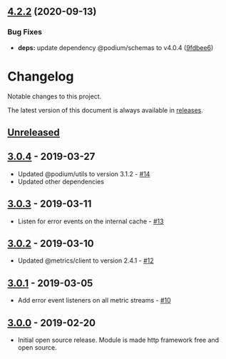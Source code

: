 ## [4.2.2](https://github.com/podium-lib/proxy/compare/v4.2.1...v4.2.2) (2020-09-13)


### Bug Fixes

* **deps:** update dependency @podium/schemas to v4.0.4 ([9fdbee6](https://github.com/podium-lib/proxy/commit/9fdbee6657ce48af72ddbb1987ea8af6340b2164))

# Changelog

Notable changes to this project.

The latest version of this document is always available in [releases][releases-url].

## [Unreleased]


## [3.0.4] - 2019-03-27

-   Updated @podium/utils to version 3.1.2 - [#14](https://github.com/podium-lib/proxy/pull/14)
-   Updated other dependencies

## [3.0.3] - 2019-03-11

-   Listen for error events on the internal cache - [#13](https://github.com/podium-lib/proxy/pull/13)

## [3.0.2] - 2019-03-10

-   Updated @metrics/client to version 2.4.1 - [#12](https://github.com/podium-lib/proxy/pull/12)

## [3.0.1] - 2019-03-05

-   Add error event listeners on all metric streams - [#10](https://github.com/podium-lib/proxy/pull/10)

## [3.0.0] - 2019-02-20

-   Initial open source release. Module is made http framework free and open source.

[unreleased]: https://github.com/podium-lib/proxy/compare/v3.0.4...HEAD
[3.0.4]: https://github.com/podium-lib/proxy/compare/v3.0.3...v3.0.4
[3.0.3]: https://github.com/podium-lib/proxy/compare/v3.0.2...v3.0.3
[3.0.2]: https://github.com/podium-lib/proxy/compare/v3.0.1...v3.0.2
[3.0.1]: https://github.com/podium-lib/proxy/compare/v3.0.0...v3.0.1
[3.0.0]: https://github.com/podium-lib/proxy/releases/tag/v3.0.0
[releases-url]: https://github.com/podium-lib/proxy/blob/master/CHANGELOG.md
